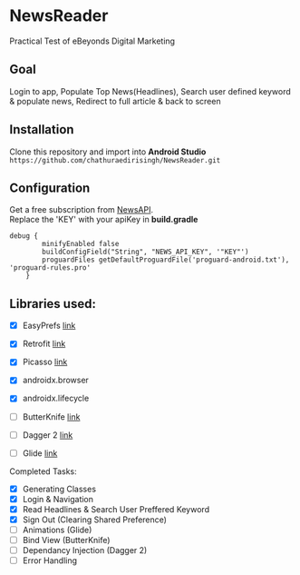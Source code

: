 # NewsReader
Practical Test of eBeyonds Digital Marketing
## Goal
Login to app, Populate Top News(Headlines), Search user defined keyword & populate news, Redirect to full article & back to screen

## Installation
Clone this repository and import into **Android Studio**<br />
```https://github.com/chathuraedirisingh/NewsReader.git```

## Configuration
Get a free subscription from [NewsAPI](https://newsapi.org).<br />
Replace the 'KEY' with your apiKey in **build.gradle**
```
debug {
        minifyEnabled false
        buildConfigField("String", "NEWS_API_KEY", '"KEY"')
        proguardFiles getDefaultProguardFile('proguard-android.txt'), 'proguard-rules.pro'
    }
```
## Libraries used:
- [x] EasyPrefs    [link](https://github.com/Pixplicity/EasyPrefs)
- [x] Retrofit    [link](https://github.com/square/retrofit)
- [x] Picasso    [link](https://github.com/square/picasso)
- [x] androidx.browser
- [x] androidx.lifecycle
- [ ] ButterKnife    [link](https://github.com/JakeWharton/butterknife)
- [ ] Dagger 2    [link](https://github.com/google/dagger)
- [ ] Glide    [link](https://github.com/bumptech/glide)


Completed Tasks:
- [x] Generating Classes
- [x] Login & Navigation
- [x] Read Headlines & Search User Preffered Keyword
- [x] Sign Out (Clearing Shared Preference)
- [ ] Animations (Glide)
- [ ] Bind View (ButterKnife)
- [ ] Dependancy Injection (Dagger 2)
- [ ] Error Handling